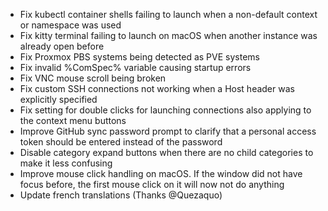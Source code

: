 - Fix kubectl container shells failing to launch when a non-default context or namespace was used
- Fix kitty terminal failing to launch on macOS when another instance was already open before
- Fix Proxmox PBS systems being detected as PVE systems
- Fix invalid %ComSpec% variable causing startup errors
- Fix VNC mouse scroll being broken
- Fix custom SSH connections not working when a Host header was explicitly specified
- Fix setting for double clicks for launching connections also applying to the context menu buttons
- Improve GitHub sync password prompt to clarify that a personal access token should be entered instead of the password
- Disable category expand buttons when there are no child categories to make it less confusing
- Improve mouse click handling on macOS. If the window did not have focus before, the first mouse click on it will now not do anything
- Update french translations (Thanks @Quezaquo)
